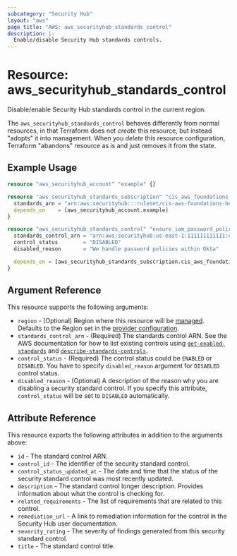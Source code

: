 ```yaml
---
subcategory: "Security Hub"
layout: "aws"
page_title: "AWS: aws_securityhub_standards_control"
description: |-
  Enable/disable Security Hub standards controls.
---
```


# Resource: aws_securityhub_standards_control

Disable/enable Security Hub standards control in the current region.

The `aws_securityhub_standards_control` behaves differently from normal resources, in that
Terraform does not _create_ this resource, but instead "adopts" it
into management. When you _delete_ this resource configuration, Terraform "abandons" resource as is and just removes it from the state.

## Example Usage

```terraform
resource "aws_securityhub_account" "example" {}

resource "aws_securityhub_standards_subscription" "cis_aws_foundations_benchmark" {
  standards_arn = "arn:aws:securityhub:::ruleset/cis-aws-foundations-benchmark/v/1.2.0"
  depends_on    = [aws_securityhub_account.example]
}

resource "aws_securityhub_standards_control" "ensure_iam_password_policy_prevents_password_reuse" {
  standards_control_arn = "arn:aws:securityhub:us-east-1:111111111111:control/cis-aws-foundations-benchmark/v/1.2.0/1.10"
  control_status        = "DISABLED"
  disabled_reason       = "We handle password policies within Okta"

  depends_on = [aws_securityhub_standards_subscription.cis_aws_foundations_benchmark]
}
```

## Argument Reference

This resource supports the following arguments:

* `region` - (Optional) Region where this resource will be [managed](https://docs.aws.amazon.com/general/latest/gr/rande.html#regional-endpoints). Defaults to the Region set in the [provider configuration](https://registry.terraform.io/providers/hashicorp/aws/latest/docs#aws-configuration-reference).
* `standards_control_arn` - (Required) The standards control ARN. See the AWS documentation for how to list existing controls using [`get-enabled-standards`](https://awscli.amazonaws.com/v2/documentation/api/latest/reference/securityhub/get-enabled-standards.html) and [`describe-standards-controls`](https://awscli.amazonaws.com/v2/documentation/api/latest/reference/securityhub/describe-standards-controls.html).
* `control_status` - (Required) The control status could be `ENABLED` or `DISABLED`. You have to specify `disabled_reason` argument for `DISABLED` control status.
* `disabled_reason` - (Optional) A description of the reason why you are disabling a security standard control. If you specify this attribute, `control_status` will be set to `DISABLED` automatically.

## Attribute Reference

This resource exports the following attributes in addition to the arguments above:

* `id` - The standard control ARN.
* `control_id` - The identifier of the security standard control.
* `control_status_updated_at` - The date and time that the status of the security standard control was most recently updated.
* `description` - The standard control longer description. Provides information about what the control is checking for.
* `related_requirements` - The list of requirements that are related to this control.
* `remediation_url` - A link to remediation information for the control in the Security Hub user documentation.
* `severity_rating` - The severity of findings generated from this security standard control.
* `title` - The standard control title.
